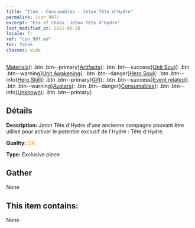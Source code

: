 ```yaml
---
title: "Item - Consumables - Jeton Tête d'Hydre"
permalink: /con_997/
excerpt: "Era of Chaos  Jeton Tête d'Hydre"
last_modified_at: 2021-05-28
locale: fr
ref: "con_997.md"
toc: false
classes: wide
---
```

 [Materials](/ItemsFR/){: .btn .btn--primary}[Artifacts](/ItemsFR/Artifacts/){: .btn .btn--success}[Unit Soul](/ItemsFR/UnitSoul/){: .btn .btn--warning}[Unit Awakening](/ItemsFR/UnitAwakening/){: .btn .btn--danger}[Hero Soul](/ItemsFR/HeroSoul/){: .btn .btn--info}[Hero Skill](/ItemsFR/HeroSkill/){: .btn .btn--primary}[Gift](/ItemsFR/Gift/){: .btn .btn--success}[Event related](/ItemsFR/Events/){: .btn .btn--warning}[Avatars](/ItemsFR/Avatars/){: .btn .btn--danger}[Consumables](/ItemsFR/Consumables/){: .btn .btn--info}[Unknown](/ItemsFR/Unknown/){: .btn .btn--primary}

## Détails
 **Description:** Jeton Tête d'Hydre d'une ancienne campagne pouvant être utilisé pour activer le potentiel exclusif de l'Hydre : Tête d'Hydre.

 **Quality:** <span style="color: #FF8C00">OK</span>

 **Type:** Exclusive piece

## Gather

  None

## This item contains:

  None


